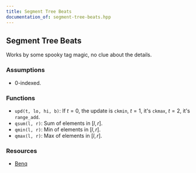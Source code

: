 ```yaml
---
title: Segment Tree Beats
documentation_of: segment-tree-beats.hpp
---
```


## Segment Tree Beats

Works by some spooky tag magic, no clue about the details. 

### Assumptions
- $0$-indexed. 

### Functions
- `upd(t, lo, hi, b)`: If $t = 0$, the update is `ckmin`, $t = 1$, it's `ckmax`, $t = 2$, it's `range_add`. 
- `qsum(l, r)`: Sum of elements in $[l, r]$. 
- `qmin(l, r)`: Min of elements in $[l, r]$. 
- `qmax(l, r)`: Max of elements in $[l, r]$. 

### Resources
- [Benq](https://github.com/bqi343/USACO/blob/4aa96cd195a770c3a7f8977441020036d84b4f24/Implementations/content/data-structures/1D%20Range%20Queries%20(9.2)/SegTreeBeats.h)